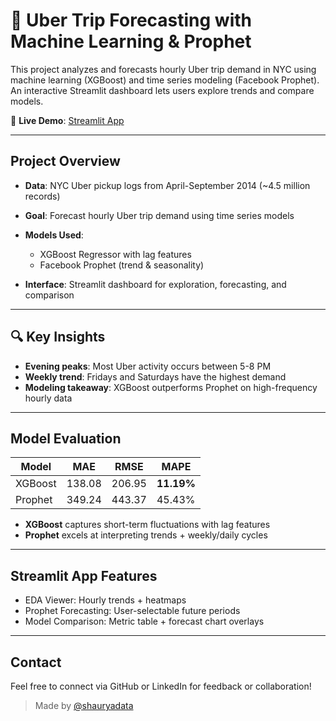 # 🚖 Uber Trip Forecasting with Machine Learning & Prophet

This project analyzes and forecasts hourly Uber trip demand in NYC using machine learning (XGBoost) and time series modeling (Facebook Prophet). An interactive Streamlit dashboard lets users explore trends and compare models.

🔗 **Live Demo**: [Streamlit App](https://uber-trip-forecasting-ewcnitrzgihwss84tyvkhx.streamlit.app/)

---

## Project Overview

* **Data**: NYC Uber pickup logs from April-September 2014 (\~4.5 million records)
* **Goal**: Forecast hourly Uber trip demand using time series models
* **Models Used**:

  * XGBoost Regressor with lag features
  * Facebook Prophet (trend & seasonality)
* **Interface**: Streamlit dashboard for exploration, forecasting, and comparison

---

## 🔍 Key Insights

* **Evening peaks**: Most Uber activity occurs between 5-8 PM
* **Weekly trend**: Fridays and Saturdays have the highest demand
* **Modeling takeaway**: XGBoost outperforms Prophet on high-frequency hourly data

---

## Model Evaluation

| Model   | MAE    | RMSE   | MAPE       |
| ------- | ------ | ------ | ---------- |
| XGBoost | 138.08 | 206.95 | **11.19%** |
| Prophet | 349.24 | 443.37 | 45.43%     |

* **XGBoost** captures short-term fluctuations with lag features
* **Prophet** excels at interpreting trends + weekly/daily cycles

---

## Streamlit App Features

* EDA Viewer: Hourly trends + heatmaps
* Prophet Forecasting: User-selectable future periods
* Model Comparison: Metric table + forecast chart overlays

---

## Contact

Feel free to connect via GitHub or LinkedIn for feedback or collaboration!

> Made by [@shauryadata](https://github.com/shauryadata)
